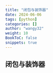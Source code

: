 ```yaml
---
title: "闭包与装饰器"
date: 2024-06-06
tags: [python]
categories: []
author: "wangy32"
weight: 10
BookToC: false
snippets: true
---
```


## 闭包与装饰器

